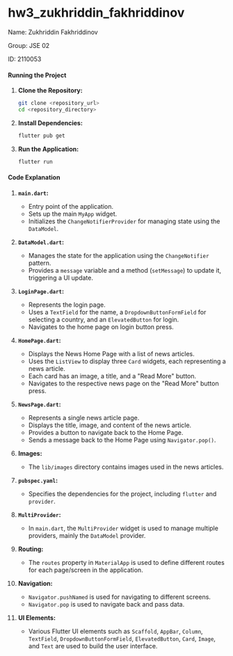 # hw3_zukhriddin_fakhriddinov

Name: Zukhriddin Fakhriddinov

Group: JSE 02

ID: 2110053

#### Running the Project

1. **Clone the Repository:**
   ```bash
   git clone <repository_url>
   cd <repository_directory>
   ```

2. **Install Dependencies:**
   ```bash
   flutter pub get
   ```

3. **Run the Application:**
   ```bash
   flutter run
   ```

#### Code Explanation

1. **`main.dart`:**
    - Entry point of the application.
    - Sets up the main `MyApp` widget.
    - Initializes the `ChangeNotifierProvider` for managing state using the `DataModel`.

2. **`DataModel.dart`:**
    - Manages the state for the application using the `ChangeNotifier` pattern.
    - Provides a `message` variable and a method (`setMessage`) to update it, triggering a UI update.

3. **`LoginPage.dart`:**
    - Represents the login page.
    - Uses a `TextField` for the name, a `DropdownButtonFormField` for selecting a country, and an `ElevatedButton` for login.
    - Navigates to the home page on login button press.

4. **`HomePage.dart`:**
    - Displays the News Home Page with a list of news articles.
    - Uses the `ListView` to display three `Card` widgets, each representing a news article.
    - Each card has an image, a title, and a "Read More" button.
    - Navigates to the respective news page on the "Read More" button press.

5. **`NewsPage.dart`:**
    - Represents a single news article page.
    - Displays the title, image, and content of the news article.
    - Provides a button to navigate back to the Home Page.
    - Sends a message back to the Home Page using `Navigator.pop()`.

6. **Images:**
    - The `lib/images` directory contains images used in the news articles.

7. **`pubspec.yaml`:**
    - Specifies the dependencies for the project, including `flutter` and `provider`.

8. **`MultiProvider`:**
    - In `main.dart`, the `MultiProvider` widget is used to manage multiple providers, mainly the `DataModel` provider.

9. **Routing:**
    - The `routes` property in `MaterialApp` is used to define different routes for each page/screen in the application.

10. **Navigation:**
    - `Navigator.pushNamed` is used for navigating to different screens.
    - `Navigator.pop` is used to navigate back and pass data.

11. **UI Elements:**
    - Various Flutter UI elements such as `Scaffold`, `AppBar`, `Column`, `TextField`, `DropdownButtonFormField`, `ElevatedButton`, `Card`, `Image`, and `Text` are used to build the user interface.

